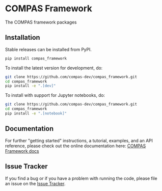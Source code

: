 # COMPAS Framework

The COMPAS framework packages

## Installation

Stable releases can be installed from PyPI.

```bash
pip install compas_framework
```

To install the latest version for development, do:

```bash
git clone https://github.com/compas-dev/compas_framework.git
cd compas_framework
pip install -e ".[dev]"
```

To install with support for Jupyter notebooks, do:

```bash
git clone https://github.com/compas-dev/compas_framework.git
cd compas_framework
pip install -e ".[notebook]"
```

## Documentation

For further "getting started" instructions, a tutorial, examples, and an API reference,
please check out the online documentation here: [COMPAS Framework docs](https://compas-dev.github.io/compas_framework)

## Issue Tracker

If you find a bug or if you have a problem with running the code, please file an issue on the [Issue Tracker](https://github.com/compas-dev/compas_framework/issues).
